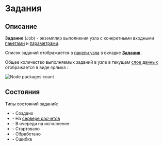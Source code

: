# Задания

## Описание

**Задание** (Job) - экземпляр выполнения узла с конкретными входными [пакетами][1] и [параметрами][2].

Список заданий отображается в [панели узла][3] в вкладке <span class='iconify-inline' data-icon='mdi:cog-box'></span> [**Задания**][4].

Общее количество выполняемых заданий в узле в текущем [слое данных][5] отображается в виде ярлыка <span class='iconify-inline' data-icon='ph:number-square-three-fill' style="color: green"></span>:

![Node packages count](/images/common/node_compute_jobs.png)

## Состояния

Типы состояний заданий:

- <span class="iconify-inline" data-icon="mdi:circle-outline" style="color: grey"></span> - Создано
- <span class="iconify-inline" data-icon="mdi:progress-download" style="color: yellow"></span> - На [сервере расчетов][6]
- <span class="iconify-inline" data-icon="mdi:progress-clock" style="color: orange"></span> - В очереди на исполнение
- <span class="iconify-inline" data-icon="mdi:progress-check" style="color: green"></span> - Стартовало
- <span class="iconify-inline" data-icon="mdi:check-circle" style="color: green"></span> - Обработано
- <span class="iconify-inline" data-icon="mdi:alert-circle" style="color: red"></span> - Ошибка

[1]: /docs/desc/package.md
[2]: /docs/desc/node_params.md
[3]: /docs/desc/nodes.md#панели-узла
[4]: /docs/desc/nodes.md#задания
[5]: ./project.md#слои-данных
[6]: /docs/desc/executor.md

